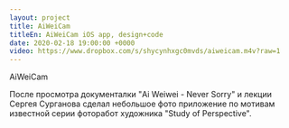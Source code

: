 ```yaml
---
layout: project
title: AiWeiCam
titleEn: AiWeiCam iOS app, design+code
date: 2020-02-18 19:00:00 +0000
video: https://www.dropbox.com/s/shycynhxgc0mvds/aiweicam.m4v?raw=1
---
```


<span class="mark">AiWeiCam</span>

После просмотра документалки "Ai Weiwei - Never Sorry" и лекции Сергея Сурганова 
сделал небольшое фото приложение по мотивам известной серии фоторабот художника
"Study of Perspective".

